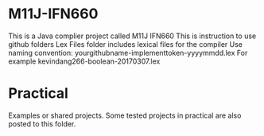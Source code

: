 # M11J-IFN660
This is a Java complier project called M11J IFN660
This is instruction to use github folders
Lex Files folder includes lexical files for the compiler
Use naming convention:
yourgithubname-implementtoken-yyyymmdd.lex
For example
kevindang266-boolean-20170307.lex

# Practical  
Examples or shared projects.
Some tested projects in practical are also posted to this folder.
